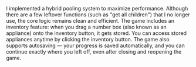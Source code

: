 I implemented a hybrid pooling system to maximize performance. Although there are a few leftover functions (such as "get all children") that I no longer use, the core logic remains clean and efficient.
The game includes an inventory feature: when you drag a number box (also known as an appliance) onto the inventory button, it gets stored. You can access stored appliances anytime by clicking the inventory button.
The game also supports autosaving — your progress is saved automatically, and you can continue exactly where you left off, even after closing and reopening the game.
